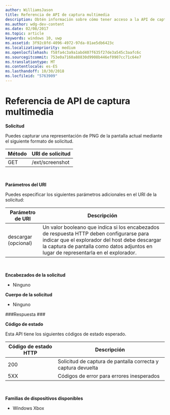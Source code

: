 ```yaml
---
author: WilliamsJason
title: Referencia de API de captura multimedia
description: Obtén información sobre cómo tener acceso a la API de captura multimedia mediante programación.
ms.author: wdg-dev-content
ms.date: 02/08/2017
ms.topic: article
keywords: windows 10, uwp
ms.assetid: 3f92c8fd-4096-4972-97da-01ae5db6423c
ms.localizationpriority: medium
ms.openlocfilehash: f58fa4c3a9a1abd407f635f27de3a545c3aafc6c
ms.sourcegitcommit: 753e0a7160a88830d9908b446ef0907cc71c64e7
ms.translationtype: MT
ms.contentlocale: es-ES
ms.lasthandoff: 10/30/2018
ms.locfileid: "5763909"
---
```

# <a name="media-capture-api-reference"></a>Referencia de API de captura multimedia #

**Solicitud**

Puedes capturar una representación de PNG de la pantalla actual mediante el siguiente formato de solicitud.

| Método        | URI de solicitud     | 
| ------------- |-----------------|
| GET           | /ext/screenshot |
<br>

**Parámetros del URI**

Puedes especificar los siguientes parámetros adicionales en el URI de la solicitud:


| Parámetro de URI      | Descripción     | 
| ------------------ |-----------------|
| descargar (opcional)| Un valor booleano que indica si los encabezados de respuesta HTTP deben configurarse para indicar que el explorador del host debe descargar la captura de pantalla como datos adjuntos en lugar de representarla en el explorador.  |
<br>

**Encabezados de la solicitud**

* Ninguno

**Cuerpo de la solicitud**

* Ninguno

###<a name="response"></a>Respuesta ###

**Código de estado**

Esta API tiene los siguientes códigos de estado esperado.

| Código de estado HTTP   | Descripción     | 
| ------------------ |-----------------|
| 200                | Solicitud de captura de pantalla correcta y captura devuelta |
| 5XX                | Códigos de error para errores inesperados |
<br>

**Familias de dispositivos disponibles**

* Windows Xbox

